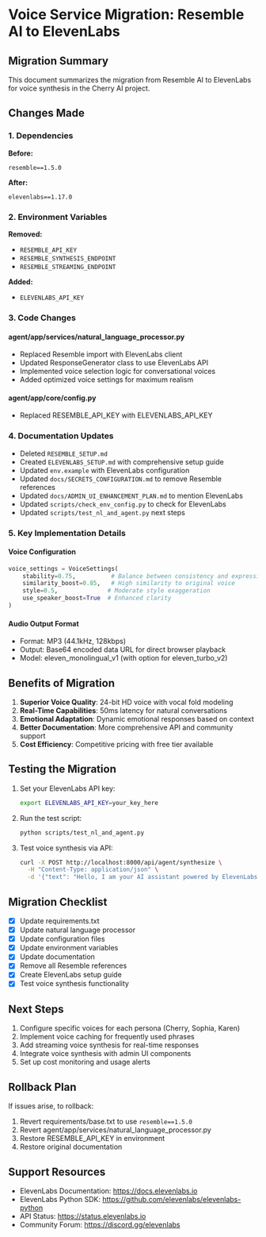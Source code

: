 # Voice Service Migration: Resemble AI to ElevenLabs

## Migration Summary
This document summarizes the migration from Resemble AI to ElevenLabs for voice synthesis in the Cherry AI project.

## Changes Made

### 1. Dependencies
**Before:**
```
resemble==1.5.0
```

**After:**
```
elevenlabs==1.17.0
```

### 2. Environment Variables
**Removed:**
- `RESEMBLE_API_KEY`
- `RESEMBLE_SYNTHESIS_ENDPOINT`
- `RESEMBLE_STREAMING_ENDPOINT`

**Added:**
- `ELEVENLABS_API_KEY`

### 3. Code Changes

#### agent/app/services/natural_language_processor.py
- Replaced Resemble import with ElevenLabs client
- Updated ResponseGenerator class to use ElevenLabs API
- Implemented voice selection logic for conversational voices
- Added optimized voice settings for maximum realism

#### agent/app/core/config.py
- Replaced RESEMBLE_API_KEY with ELEVENLABS_API_KEY

### 4. Documentation Updates
- Deleted `RESEMBLE_SETUP.md`
- Created `ELEVENLABS_SETUP.md` with comprehensive setup guide
- Updated `env.example` with ElevenLabs configuration
- Updated `docs/SECRETS_CONFIGURATION.md` to remove Resemble references
- Updated `docs/ADMIN_UI_ENHANCEMENT_PLAN.md` to mention ElevenLabs
- Updated `scripts/check_env_config.py` to check for ElevenLabs
- Updated `scripts/test_nl_and_agent.py` next steps

### 5. Key Implementation Details

#### Voice Configuration
```python
voice_settings = VoiceSettings(
    stability=0.75,          # Balance between consistency and expressiveness
    similarity_boost=0.85,   # High similarity to original voice
    style=0.5,              # Moderate style exaggeration
    use_speaker_boost=True  # Enhanced clarity
)
```

#### Audio Output Format
- Format: MP3 (44.1kHz, 128kbps)
- Output: Base64 encoded data URL for direct browser playback
- Model: eleven_monolingual_v1 (with option for eleven_turbo_v2)

## Benefits of Migration

1. **Superior Voice Quality**: 24-bit HD voice with vocal fold modeling
2. **Real-Time Capabilities**: 50ms latency for natural conversations
3. **Emotional Adaptation**: Dynamic emotional responses based on context
4. **Better Documentation**: More comprehensive API and community support
5. **Cost Efficiency**: Competitive pricing with free tier available

## Testing the Migration

1. Set your ElevenLabs API key:
   ```bash
   export ELEVENLABS_API_KEY=your_key_here
   ```

2. Run the test script:
   ```bash
   python scripts/test_nl_and_agent.py
   ```

3. Test voice synthesis via API:
   ```bash
   curl -X POST http://localhost:8000/api/agent/synthesize \
     -H "Content-Type: application/json" \
     -d '{"text": "Hello, I am your AI assistant powered by ElevenLabs!"}'
   ```

## Migration Checklist

- [x] Update requirements.txt
- [x] Update natural language processor
- [x] Update configuration files
- [x] Update environment variables
- [x] Update documentation
- [x] Remove all Resemble references
- [x] Create ElevenLabs setup guide
- [x] Test voice synthesis functionality

## Next Steps

1. Configure specific voices for each persona (Cherry, Sophia, Karen)
2. Implement voice caching for frequently used phrases
3. Add streaming voice synthesis for real-time responses
4. Integrate voice synthesis with admin UI components
5. Set up cost monitoring and usage alerts

## Rollback Plan

If issues arise, to rollback:
1. Revert requirements/base.txt to use `resemble==1.5.0`
2. Revert agent/app/services/natural_language_processor.py
3. Restore RESEMBLE_API_KEY in environment
4. Restore original documentation

## Support Resources

- ElevenLabs Documentation: https://docs.elevenlabs.io
- ElevenLabs Python SDK: https://github.com/elevenlabs/elevenlabs-python
- API Status: https://status.elevenlabs.io
- Community Forum: https://discord.gg/elevenlabs 